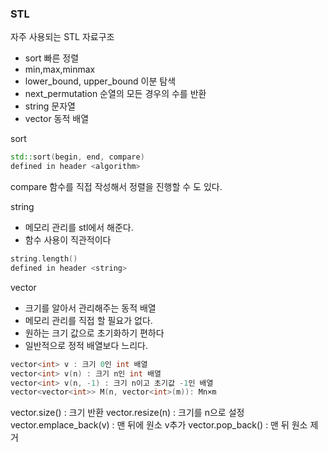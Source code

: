### STL

자주 사용되는 STL 자료구조
- sort 빠른 정렬
- min,max,minmax
- lower_bound, upper_bound 이분 탐색
- next_permutation 순열의 모든 경우의 수를 반환
- string 문자열
- vector 동적 배열

sort
```c++
std::sort(begin, end, compare)
defined in header <algorithm>
```
compare 함수를 직접 작성해서 정렬을 진행할 수 도 있다. 

string
- 메모리 관리를 stl에서 해준다. 
- 함수 사용이 직관적이다 
```c++
string.length()
defined in header <string>
```

vector 
- 크기를 알아서 관리해주는 동적 배열
- 메모리 관리를 직접 할 필요가 없다.
- 원하는 크기 값으로 초기화하기 편하다
- 일반적으로 정적 배열보다 느리다. 

```c++
vector<int> v : 크기 0인 int 배열
vector<int> v(n) : 크기 n인 int 배열
vector<int> v(n, -1) : 크기 n이고 초기값 -1인 배열
vector<vector<int>> M(n, vector<int>(m)): Mn×m
```
vector.size() : 크기 반환
vector.resize(n) : 크기를 n으로 설정
vector.emplace_back(v) : 맨 뒤에 원소 v추가
vector.pop_back() : 맨 뒤 원소 제거

